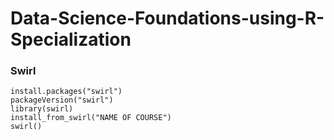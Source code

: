 # Data-Science-Foundations-using-R-Specialization
 
### Swirl
```
install.packages("swirl")
packageVersion("swirl")
library(swirl)
install_from_swirl("NAME OF COURSE")
swirl()
